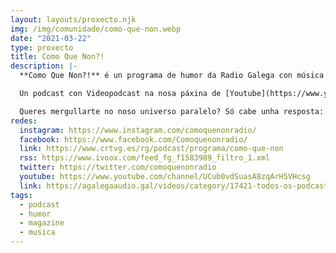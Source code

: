 ```yaml
---
layout: layouts/proxecto.njk
img: /img/comunidade/como-que-non.webp
date: "2021-03-22"
type: proxecto
title: Como Que Non?!
description: |-
  **Como Que Non?!** é un programa de humor da Radio Galega con música e público en directo dirixido por [Carlos Tresandí](https://twitter.com/CarlosTresandi) onde todas as semanas un convidado é partícipe das distintas seccións do programa protagonizadas por Fernando RqR, Pepe Capelán, Fran Rodríguez e Alejandro Martínez "Pini".

  Un podcast con Videopodcast na nosa páxina de [Youtube](https://www.youtube.com/channel/UCub0vdSuasA8zqArH5VHcsg).

  Queres mergullarte no noso universo paralelo? Só cabe unha resposta: *como que non?!*
redes:
  instagram: https://www.instagram.com/comoquenonradio/
  facebook: https://www.facebook.com/Comoquenonradio/
  link: https://www.crtvg.es/rg/podcast/programa/como-que-non
  rss: https://www.ivoox.com/feed_fg_f1583989_filtro_1.xml
  twitter: https://twitter.com/comoquenonradio
  youtube: https://www.youtube.com/channel/UCub0vdSuasA8zqArH5VHcsg
  link: https://agalegaaudio.gal/videos/category/17421-todos-os-podcast-como-que-non
tags:
  - podcast
  - humor
  - magazine
  - musica
---
```

